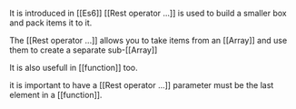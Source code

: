 It is introduced in [[Es6]]
[[Rest operator ...]] is used to build a smaller box and pack items it to it.

The [[Rest operator ...]] allows you to take items from an [[Array]] and use them to create a separate sub-[[Array]]

It is also usefull in [[function]] too.

it is important to have a [[Rest operator ...]] parameter must be the last element in a [[function]].

